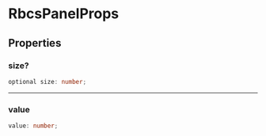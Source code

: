 # RbcsPanelProps

## Properties

### size?

```ts
optional size: number;
```

***

### value

```ts
value: number;
```

